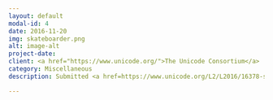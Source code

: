 ```yaml
---
layout: default
modal-id: 4
date: 2016-11-20
img: skateboarder.png
alt: image-alt
project-date:
client: <a href="https://www.unicode.org/">The Unicode Consortium</a>
category: Miscellaneous
description: Submitted <a href=https://www.unicode.org/L2/L2016/16378-skateboarder-emoji.pdf>emoji proposal for a "Skateboarder" emoji</a> to the Unicode consortium. This "well formed proposal" was accepted without revisions by the Unicode Emoji Subcomittee and the skateboarder emoji is currently on track to be added as an emoji character in 2018.

---
```

